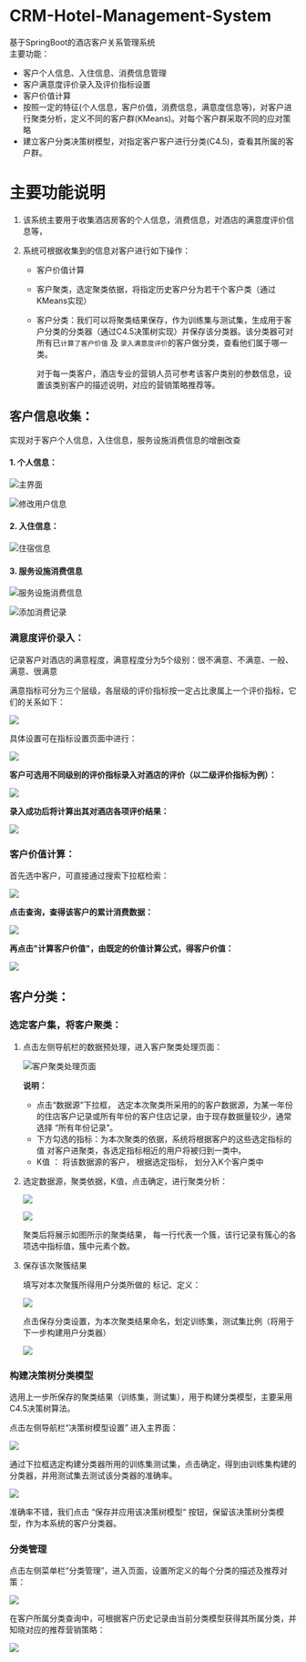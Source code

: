 # CRM-Hotel-Management-System   
基于SpringBoot的酒店客户关系管理系统   
主要功能：   
- 客户个人信息、入住信息、消费信息管理
- 客户满意度评价录入及评价指标设置
- 客户价值计算
- 按照一定的特征(个人信息，客户价值，消费信息，满意度信息等)，对客户进行聚类分析，定义不同的客户群(KMeans)。对每个客户群采取不同的应对策略
- 建立客户分类决策树模型，对指定客户客户进行分类(C4.5)，查看其所属的客户群。






# 主要功能说明

1. 该系统主要用于收集酒店房客的个人信息，消费信息，对酒店的满意度评价信息等，

2. 系统可根据收集到的信息对客户进行如下操作：

   - 客户价值计算

   - 客户聚类，选定聚类依据，将指定历史客户分为若干个客户类（通过KMeans实现）

   - 客户分类：我们可以将聚类结果保存，作为训练集与测试集，生成用于客户分类的分类器（通过C4.5决策树实现）并保存该分类器。该分类器可对所有已`计算了客户价值` 及 `录入满意度评价`的客户做分类，查看他们属于哪一类。

     对于每一类客户，酒店专业的营销人员可参考该客户类别的参数信息，设置该类别客户的描述说明，对应的营销策略推荐等。

## 客户信息收集：

实现对于客户个人信息，入住信息，服务设施消费信息的增删改查

#### 1. 个人信息：

![主界面](https://raw.githubusercontent.com/WinstonSmith1989/mymarkdownpics/master/img/image-20201006222141337.png)

![修改用户信息](https://raw.githubusercontent.com/WinstonSmith1989/mymarkdownpics/master/img/image-20201006222301477.png)

#### 2. 入住信息：

![住宿信息](https://raw.githubusercontent.com/WinstonSmith1989/mymarkdownpics/master/img/image-20201006222519900.png)

#### 3. 服务设施消费信息

![服务设施消费信息](https://raw.githubusercontent.com/WinstonSmith1989/mymarkdownpics/master/img/image-20201006222628055.png)

![添加消费记录](https://raw.githubusercontent.com/WinstonSmith1989/mymarkdownpics/master/img/image-20201006222714546.png)



### 满意度评价录入：

记录客户对酒店的满意程度，满意程度分为5个级别：很不满意、不满意、一般、满意、很满意

满意指标可分为三个层级，各层级的评价指标按一定占比隶属上一个评价指标，它们的关系如下：

![](https://raw.githubusercontent.com/WinstonSmith1989/mymarkdownpics/master/img/image-20201006224830219.png)

具体设置可在指标设置页面中进行：

![](https://raw.githubusercontent.com/WinstonSmith1989/mymarkdownpics/master/img/image-20201006225040147.png)



**客户可选用不同级别的评价指标录入对酒店的评价（以二级评价指标为例）：**

![](https://raw.githubusercontent.com/WinstonSmith1989/mymarkdownpics/master/img/image-20201006225221807.png)

**录入成功后将计算出其对酒店各项评价结果：**

![](https://raw.githubusercontent.com/WinstonSmith1989/mymarkdownpics/master/img/image-20201006225328749.png)



### 客户价值计算：

首先选中客户，可直接通过搜索下拉框检索：

![](https://raw.githubusercontent.com/WinstonSmith1989/mymarkdownpics/master/img/image-20201006225458689.png)



**点击查询，查得该客户的累计消费数据：**

![](https://raw.githubusercontent.com/WinstonSmith1989/mymarkdownpics/master/img/image-20201006225617322.png)



**再点击"计算客户价值"，由既定的价值计算公式，得客户价值：**

![](https://raw.githubusercontent.com/WinstonSmith1989/mymarkdownpics/master/img/image-20201006225815923.png)



## 客户分类：

### 选定客户集，将客户聚类：

1. 点击左侧导航栏的数据预处理，进入客户聚类处理页面：

   ![客户聚类处理页面](https://raw.githubusercontent.com/WinstonSmith1989/mymarkdownpics/master/img/image-20201006230220725.png)

   **说明：**

   - 点击“数据源”下拉框， 选定本次聚类所采用的的客户数据源，为某一年份的住店客户记录或所有年份的客户住店记录，由于现存数据量较少，通常选择 “所有年份记录”。
   - 下方勾选的指标：为本次聚类的依据，系统将根据客户的这些选定指标的值 对客户进聚类，各选定指标相近的用户将被归到一类中。
   - K值 ： 将该数据源的客户， 根据选定指标， 划分入K个客户类中

2. 选定数据源，聚类依据，K值，点击确定，进行聚类分析：

   ![](https://raw.githubusercontent.com/WinstonSmith1989/mymarkdownpics/master/img/image-20201006231239073.png)

   ![](https://raw.githubusercontent.com/WinstonSmith1989/mymarkdownpics/master/img/image-20201006231301356.png)

   聚类后将展示如图所示的聚类结果， 每一行代表一个簇，该行记录有簇心的各项选中指标值，簇中元素个数。

3. 保存该次聚簇结果

   填写对本次聚簇所得用户分类所做的 标记、定义：

   ![](https://raw.githubusercontent.com/WinstonSmith1989/mymarkdownpics/master/img/image-20201006233610166.png)

   点击保存分类设置，为本次聚类结果命名，划定训练集，测试集比例（将用于下一步构建用户分类器）

   ![](https://raw.githubusercontent.com/WinstonSmith1989/mymarkdownpics/master/img/image-20201006233728622.png)



### 构建决策树分类模型

选用上一步所保存的聚类结果（训练集，测试集），用于构建分类模型，主要采用C4.5决策树算法。

点击左侧导航栏“决策树模型设置” 进入主界面：

![](https://raw.githubusercontent.com/WinstonSmith1989/mymarkdownpics/master/img/image-20201006232657805.png)

通过下拉框选定构建分类器所用的训练集测试集，点击确定，得到由训练集构建的分类器，并用测试集去测试该分类器的准确率。

![](https://raw.githubusercontent.com/WinstonSmith1989/mymarkdownpics/master/img/image-20201006233839616.png)

准确率不错，我们点击 “保存并应用该决策树模型“ 按钮，保留该决策树分类模型，作为本系统的客户分类器。



### 分类管理

点击左侧菜单栏“分类管理”，进入页面，设置所定义的每个分类的描述及推荐对策：

![](https://raw.githubusercontent.com/WinstonSmith1989/mymarkdownpics/master/img/image-20201006235029918.png)

在客户所属分类查询中，可根据客户历史记录由当前分类模型获得其所属分类，并知晓对应的推荐营销策略：

![](https://raw.githubusercontent.com/WinstonSmith1989/mymarkdownpics/master/img/image-20201006235001588.png)